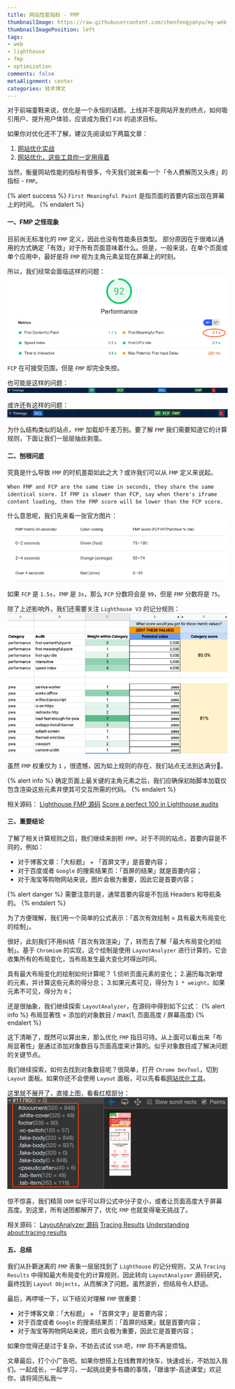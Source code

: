 ```yaml
---
title: 网站性能指标 - FMP
thumbnailImage: https://raw.githubusercontent.com/chenfengyanyu/my-web-accumulation/master/images/fmp/logo.png
thumbnailImagePosition: left
tags: 
- web
- lighthouse
- fmp
- optimization
comments: false
metaAlignment: center
categories: 技术博文
---
```

对于前端童鞋来说，优化是一个永恒的话题。上线并不是网站开发的终点，如何吸引用户、提升用户体验，应该成为我们 `F2E` 的追求目标。
<!-- more -->
如果你对优化还不了解，建议先阅读如下两篇文章：
1. [网站优化实战](http://jartto.wang/2019/02/16/web-optimization/)
2. [网站优化，这些工具你一定用得着](http://jartto.wang/2019/09/08/web-optimization-tools/)

当然，衡量网站性能的指标有很多，今天我们就来看一个「令人费解而又头疼」的指标 - `FMP`。

{% alert success %}
`First Meaningful Paint` 是指页面的首要内容出现在屏幕上的时间。
{% endalert %}

#### 一、FMP 之怪现象
目前尚无标准化的 `FMP` 定义，因此也没有性能条目类型。 部分原因在于很难以通用的方式确定「有效」对于所有页面意味着什么。但是，一般来说，在单个页面或单个应用中，最好是将 `FMP` 视为主角元素呈现在屏幕上的时刻。

所以，我们经常会面临这样的问题：
![Lighthouse 评分](https://raw.githubusercontent.com/chenfengyanyu/my-web-accumulation/master/images/fmp/lighthouse.png)
`FCP` 在可接受范围，但是 `FMP` 却完全失控。

也可能是这样的问题：
![Performance FMP](https://raw.githubusercontent.com/chenfengyanyu/my-web-accumulation/master/images/fmp/fmp1.png)

或许还有这样的问题：
![Performance FMP](https://raw.githubusercontent.com/chenfengyanyu/my-web-accumulation/master/images/fmp/fmp2.png)

为什么结构类似的站点，`FMP` 加载却千差万别。要了解 `FMP` 我们需要知道它的计算规则，下面让我们一层层抽丝剥茧。

#### 二、刨根问底
究竟是什么导致 `FMP` 的时机差距如此之大？或许我们可以从 `FMP` 定义来说起。

`When FMP and FCP are the same time in seconds, they share the same identical score. If FMP is slower than FCP, say when there's iframe content loading, then the FMP score will be lower than the FCP score.`

什么意思呢，我们先来看一张官方图片：
![FMP 评分规则](https://raw.githubusercontent.com/chenfengyanyu/my-web-accumulation/master/images/fmp/fmp.png)

如果 `FCP` 是 `1.5s`，`FMP` 是 `3s`，那么 `FCP` 分数将会是 `99`，但是 `FMP` 分数将是 `75`。

除了上述影响外，我们还需要关注 `Lighthouse V3` 的记分规则：
![记分规则](https://raw.githubusercontent.com/chenfengyanyu/my-web-accumulation/master/images/fmp/score.png)

虽然 `FMP` 权重仅为 `1` ，很遗憾，因为如上规则的存在，我们站点无法到达满分💯。

{% alert info %}
确定页面上最关键的主角元素之后，我们应确保初始脚本加载仅包含渲染这些元素并使其可交互所需的代码。
{% endalert %}

相关源码：
[Lighthouse FMP 源码](https://github.com/GoogleChrome/lighthouse/blob/master/lighthouse-core/audits/metrics/first-meaningful-paint.js)
[Score a perfect 100 in Lighthouse audits](https://medium.com/@aswin_s/score-a-perfect-100-in-lighthouse-audits-part-1-3199163037)

#### 三、重要结论
了解了相关计算规则之后，我们继续来剖析 `FMP`。对于不同的站点，首要内容是不同的，例如：
* 对于博客文章：「大标题」 + 「首屏文字」是首要内容；
* 对于百度或者 `Google` 的搜索结果页：「首屏的结果」就是首要内容；
* 对于淘宝等购物网站来说，图片会极为重要，因此它是首要内容；

{% alert danger %}
需要注意的是，通常首要内容是不包括 Headers 和导航条的。
{% endalert %}

为了方便理解，我们用一个简单的公式表示：「首次有效绘制 = 具有最大布局变化的绘制」。

很好，此刻我们不用纠结「首次有效渲染」了，转而去了解「最大布局变化的绘制」。基于 `Chromium` 的实现，这个绘制是使用 `LayoutAnalyzer` 进行计算的，它会收集所有的布局变化，当布局发生最大变化时得出时间。

具有最大布局变化的绘制如何计算呢？
1.侦听页面元素的变化；
2.遍历每次新增的元素，并计算这些元素的得分总；
3.如果元素可见，得分为 `1 * weight`，如果元素不可见，得分为 `0`；


还是很抽象，我们继续探索 `LayoutAnalyzer`，在源码中得到如下公式：
{% alert info %}
布局显著性 = 添加的对象数目 / max(1, 页面高度 / 屏幕高度)
{% endalert %}

这下清晰了，既然可以算出来，那么优化 `FMP` 指日可待。从上面可以看出来「布局显著性」是通过添加对象数目与页面高度来计算的。似乎对象数目成了解决问题的关键节点。


我们继续探索，如何去找到对象数目呢？很简单，打开 `Chrome DevTool`，切到 `Layout` 面板。如果你还不会使用 `Layout` 面板，可以先看看[网站优化工具](http://jartto.wang/2019/09/08/web-optimization-tools/)。

这里就不展开了，直接上图，看看红框部分：
![Layout Objects](https://raw.githubusercontent.com/chenfengyanyu/my-web-accumulation/master/images/fmp/layout.png)

惊不惊喜，我们精简 `DOM` 似乎可以将公式中分子变小，或者让页面高度大于屏幕高度。到这里，所有谜团都解开了，优化 `FMP` 也就变得毫无挑战了。

相关源码：
[LayoutAnalyzer 源码](https://cs.chromium.org/chromium/src/third_party/blink/renderer/core/layout/layout_analyzer.h?type=cs&q=LayoutAnalyzer&sq=package:chromium&g=0&l=76)
[Tracing Results](https://www.chromium.org/developers/how-tos/trace-event-profiling-tool/trace-event-reading)
[Understanding about:tracing results](https://www.chromium.org/developers/how-tos/trace-event-profiling-tool/trace-event-reading)


#### 五、总结
我们从扑簌迷离的 `FMP` 表象一层层找到了 `Lighthouse` 的记分规则，又从 `Tracing Results` 中得知最大布局变化的计算规则，因此转向 `LayoutAnalyzer` 源码研究，最终找到 `Layout Objects`，从而解决了问题。虽然波折，但结局令人舒适。

最后，再啰嗦一下，以下结论对理解 `FMP` 很重要：
* 对于博客文章：「大标题」 + 「首屏文字」是首要内容；
* 对于百度或者 `Google` 的搜索结果页：「首屏的结果」就是首要内容；
* 对于淘宝等购物网站来说，图片会极为重要，因此它是首要内容；

如果你觉得还是过于复杂，不妨去试试 `SSR` 吧，`FMP` 将不再是烦恼。

文章最后，打个小广告吧。如果你想搭上在线教育的快车，快速成长，不妨加入我们。一起成长，一起学习，一起挑战更多有趣的事情，「跟谁学-高途课堂」欢迎你，请将简历私我～
